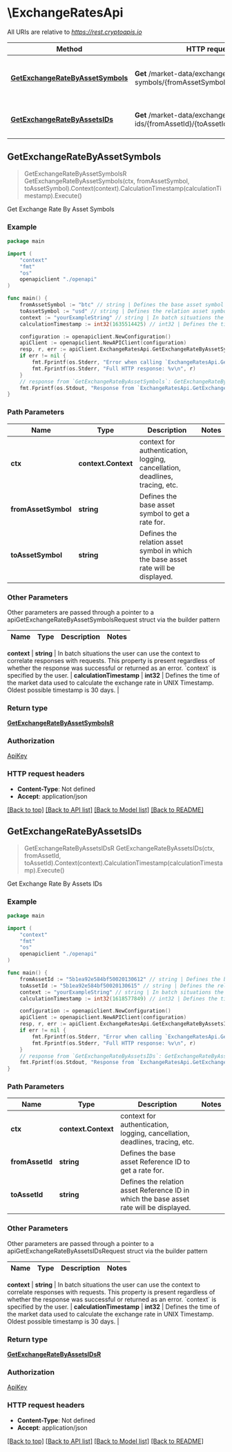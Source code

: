 # \ExchangeRatesApi

All URIs are relative to *https://rest.cryptoapis.io*

Method | HTTP request | Description
------------- | ------------- | -------------
[**GetExchangeRateByAssetSymbols**](ExchangeRatesApi.md#GetExchangeRateByAssetSymbols) | **Get** /market-data/exchange-rates/by-symbols/{fromAssetSymbol}/{toAssetSymbol} | Get Exchange Rate By Asset Symbols
[**GetExchangeRateByAssetsIDs**](ExchangeRatesApi.md#GetExchangeRateByAssetsIDs) | **Get** /market-data/exchange-rates/by-asset-ids/{fromAssetId}/{toAssetId} | Get Exchange Rate By Assets IDs



## GetExchangeRateByAssetSymbols

> GetExchangeRateByAssetSymbolsR GetExchangeRateByAssetSymbols(ctx, fromAssetSymbol, toAssetSymbol).Context(context).CalculationTimestamp(calculationTimestamp).Execute()

Get Exchange Rate By Asset Symbols



### Example

```go
package main

import (
    "context"
    "fmt"
    "os"
    openapiclient "./openapi"
)

func main() {
    fromAssetSymbol := "btc" // string | Defines the base asset symbol to get a rate for.
    toAssetSymbol := "usd" // string | Defines the relation asset symbol in which the base asset rate will be displayed.
    context := "yourExampleString" // string | In batch situations the user can use the context to correlate responses with requests. This property is present regardless of whether the response was successful or returned as an error. `context` is specified by the user. (optional)
    calculationTimestamp := int32(1635514425) // int32 | Defines the time of the market data used to calculate the exchange rate in UNIX Timestamp. Oldest possible timestamp is 30 days. (optional)

    configuration := openapiclient.NewConfiguration()
    apiClient := openapiclient.NewAPIClient(configuration)
    resp, r, err := apiClient.ExchangeRatesApi.GetExchangeRateByAssetSymbols(context.Background(), fromAssetSymbol, toAssetSymbol).Context(context).CalculationTimestamp(calculationTimestamp).Execute()
    if err != nil {
        fmt.Fprintf(os.Stderr, "Error when calling `ExchangeRatesApi.GetExchangeRateByAssetSymbols``: %v\n", err)
        fmt.Fprintf(os.Stderr, "Full HTTP response: %v\n", r)
    }
    // response from `GetExchangeRateByAssetSymbols`: GetExchangeRateByAssetSymbolsR
    fmt.Fprintf(os.Stdout, "Response from `ExchangeRatesApi.GetExchangeRateByAssetSymbols`: %v\n", resp)
}
```

### Path Parameters


Name | Type | Description  | Notes
------------- | ------------- | ------------- | -------------
**ctx** | **context.Context** | context for authentication, logging, cancellation, deadlines, tracing, etc.
**fromAssetSymbol** | **string** | Defines the base asset symbol to get a rate for. | 
**toAssetSymbol** | **string** | Defines the relation asset symbol in which the base asset rate will be displayed. | 

### Other Parameters

Other parameters are passed through a pointer to a apiGetExchangeRateByAssetSymbolsRequest struct via the builder pattern


Name | Type | Description  | Notes
------------- | ------------- | ------------- | -------------


 **context** | **string** | In batch situations the user can use the context to correlate responses with requests. This property is present regardless of whether the response was successful or returned as an error. &#x60;context&#x60; is specified by the user. | 
 **calculationTimestamp** | **int32** | Defines the time of the market data used to calculate the exchange rate in UNIX Timestamp. Oldest possible timestamp is 30 days. | 

### Return type

[**GetExchangeRateByAssetSymbolsR**](GetExchangeRateByAssetSymbolsR.md)

### Authorization

[ApiKey](../README.md#ApiKey)

### HTTP request headers

- **Content-Type**: Not defined
- **Accept**: application/json

[[Back to top]](#) [[Back to API list]](../README.md#documentation-for-api-endpoints)
[[Back to Model list]](../README.md#documentation-for-models)
[[Back to README]](../README.md)


## GetExchangeRateByAssetsIDs

> GetExchangeRateByAssetsIDsR GetExchangeRateByAssetsIDs(ctx, fromAssetId, toAssetId).Context(context).CalculationTimestamp(calculationTimestamp).Execute()

Get Exchange Rate By Assets IDs



### Example

```go
package main

import (
    "context"
    "fmt"
    "os"
    openapiclient "./openapi"
)

func main() {
    fromAssetId := "5b1ea92e584bf50020130612" // string | Defines the base asset Reference ID to get a rate for.
    toAssetId := "5b1ea92e584bf50020130615" // string | Defines the relation asset Reference ID in which the base asset rate will be displayed.
    context := "yourExampleString" // string | In batch situations the user can use the context to correlate responses with requests. This property is present regardless of whether the response was successful or returned as an error. `context` is specified by the user. (optional)
    calculationTimestamp := int32(1618577849) // int32 | Defines the time of the market data used to calculate the exchange rate in UNIX Timestamp. Oldest possible timestamp is 30 days. (optional)

    configuration := openapiclient.NewConfiguration()
    apiClient := openapiclient.NewAPIClient(configuration)
    resp, r, err := apiClient.ExchangeRatesApi.GetExchangeRateByAssetsIDs(context.Background(), fromAssetId, toAssetId).Context(context).CalculationTimestamp(calculationTimestamp).Execute()
    if err != nil {
        fmt.Fprintf(os.Stderr, "Error when calling `ExchangeRatesApi.GetExchangeRateByAssetsIDs``: %v\n", err)
        fmt.Fprintf(os.Stderr, "Full HTTP response: %v\n", r)
    }
    // response from `GetExchangeRateByAssetsIDs`: GetExchangeRateByAssetsIDsR
    fmt.Fprintf(os.Stdout, "Response from `ExchangeRatesApi.GetExchangeRateByAssetsIDs`: %v\n", resp)
}
```

### Path Parameters


Name | Type | Description  | Notes
------------- | ------------- | ------------- | -------------
**ctx** | **context.Context** | context for authentication, logging, cancellation, deadlines, tracing, etc.
**fromAssetId** | **string** | Defines the base asset Reference ID to get a rate for. | 
**toAssetId** | **string** | Defines the relation asset Reference ID in which the base asset rate will be displayed. | 

### Other Parameters

Other parameters are passed through a pointer to a apiGetExchangeRateByAssetsIDsRequest struct via the builder pattern


Name | Type | Description  | Notes
------------- | ------------- | ------------- | -------------


 **context** | **string** | In batch situations the user can use the context to correlate responses with requests. This property is present regardless of whether the response was successful or returned as an error. &#x60;context&#x60; is specified by the user. | 
 **calculationTimestamp** | **int32** | Defines the time of the market data used to calculate the exchange rate in UNIX Timestamp. Oldest possible timestamp is 30 days. | 

### Return type

[**GetExchangeRateByAssetsIDsR**](GetExchangeRateByAssetsIDsR.md)

### Authorization

[ApiKey](../README.md#ApiKey)

### HTTP request headers

- **Content-Type**: Not defined
- **Accept**: application/json

[[Back to top]](#) [[Back to API list]](../README.md#documentation-for-api-endpoints)
[[Back to Model list]](../README.md#documentation-for-models)
[[Back to README]](../README.md)

